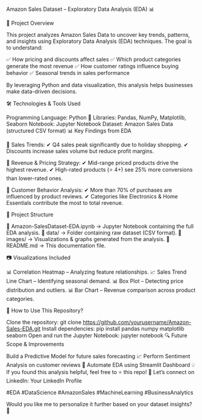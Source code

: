 Amazon Sales Dataset – Exploratory Data Analysis (EDA) 📊

🚀 Project Overview

This project analyzes Amazon Sales Data to uncover key trends, patterns, and insights using Exploratory Data Analysis (EDA) techniques. The goal is to understand:

✅ How pricing and discounts affect sales
✅ Which product categories generate the most revenue
✅ How customer ratings influence buying behavior
✅ Seasonal trends in sales performance

By leveraging Python and data visualization, this analysis helps businesses make data-driven decisions.

🛠 Technologies & Tools Used

Programming Language: Python 🐍
Libraries: Pandas, NumPy, Matplotlib, Seaborn
Notebook: Jupyter Notebook
Dataset: Amazon Sales Data (structured CSV format)
📊 Key Findings from EDA

📌 Sales Trends:
✔ Q4 sales peak significantly due to holiday shopping.
✔ Discounts increase sales volume but reduce profit margins.

📌 Revenue & Pricing Strategy:
✔ Mid-range priced products drive the highest revenue.
✔ High-rated products (⭐ 4+) see 25% more conversions than lower-rated ones.

📌 Customer Behavior Analysis:
✔ More than 70% of purchases are influenced by product reviews.
✔ Categories like Electronics & Home Essentials contribute the most to total revenue.

📂 Project Structure

📁 Amazon-SalesDataset-EDA.ipynb → Jupyter Notebook containing the full EDA analysis.
📁 data/ → Folder containing raw dataset (CSV format).
📁 images/ → Visualizations & graphs generated from the analysis.
📁 README.md → This documentation file.

📷 Visualizations Included

📊 Correlation Heatmap – Analyzing feature relationships.
📈 Sales Trend Line Chart – Identifying seasonal demand.
📊 Box Plot – Detecting price distribution and outliers.
📊 Bar Chart – Revenue comparison across product categories.

🔗 How to Use This Repository?

Clone the repository:
git clone https://github.com/yourusername/Amazon-Sales-EDA.git
Install dependencies:
pip install pandas numpy matplotlib seaborn
Open and run the Jupyter Notebook:
jupyter notebook
🔍 Future Scope & Improvements

Build a Predictive Model for future sales forecasting 📈
Perform Sentiment Analysis on customer reviews 💬
Automate EDA using Streamlit Dashboard
💡 If you found this analysis helpful, feel free to ⭐ this repo!
📢 Let’s connect on LinkedIn: Your LinkedIn Profile

#EDA #DataScience #AmazonSales #MachineLearning #BusinessAnalytics

Would you like me to personalize it further based on your dataset insights? 🚀


